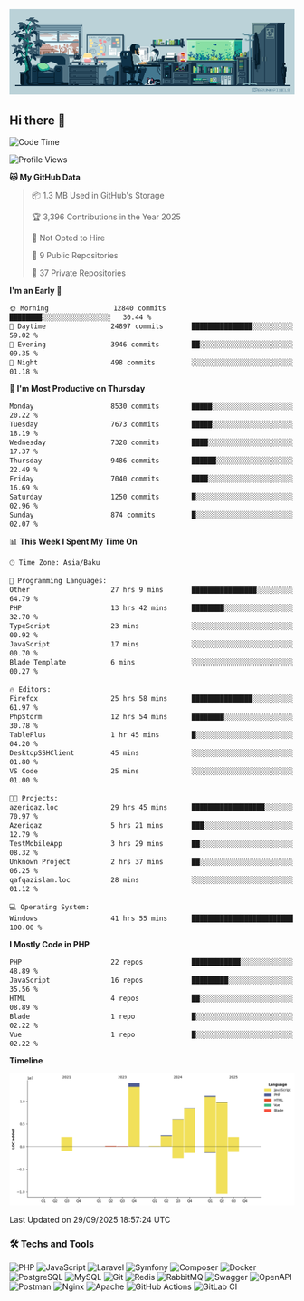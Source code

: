 <!--WALLPAPER-->
<p align='center'>
  <img src='assets/wallpapers/7.gif' alt='Banner'>
</p>
<!--/WALLPAPER-->

## Hi there 👋

<!--START_SECTION:waka-->
![Code Time](http://img.shields.io/badge/Code%20Time-372%20hrs%2056%20mins-blue)

![Profile Views](http://img.shields.io/badge/Profile%20Views-0-blue)

**🐱 My GitHub Data** 

> 📦 1.3 MB Used in GitHub's Storage 
 > 
> 🏆 3,396 Contributions in the Year 2025
 > 
> 🚫 Not Opted to Hire
 > 
> 📜 9 Public Repositories 
 > 
> 🔑 37 Private Repositories 
 > 
**I'm an Early 🐤** 

```text
🌞 Morning                12840 commits       ████████░░░░░░░░░░░░░░░░░   30.44 % 
🌆 Daytime                24897 commits       ███████████████░░░░░░░░░░   59.02 % 
🌃 Evening                3946 commits        ██░░░░░░░░░░░░░░░░░░░░░░░   09.35 % 
🌙 Night                  498 commits         ░░░░░░░░░░░░░░░░░░░░░░░░░   01.18 % 
```
📅 **I'm Most Productive on Thursday** 

```text
Monday                   8530 commits        █████░░░░░░░░░░░░░░░░░░░░   20.22 % 
Tuesday                  7673 commits        █████░░░░░░░░░░░░░░░░░░░░   18.19 % 
Wednesday                7328 commits        ████░░░░░░░░░░░░░░░░░░░░░   17.37 % 
Thursday                 9486 commits        ██████░░░░░░░░░░░░░░░░░░░   22.49 % 
Friday                   7040 commits        ████░░░░░░░░░░░░░░░░░░░░░   16.69 % 
Saturday                 1250 commits        █░░░░░░░░░░░░░░░░░░░░░░░░   02.96 % 
Sunday                   874 commits         █░░░░░░░░░░░░░░░░░░░░░░░░   02.07 % 
```


📊 **This Week I Spent My Time On** 

```text
🕑︎ Time Zone: Asia/Baku

💬 Programming Languages: 
Other                    27 hrs 9 mins       ████████████████░░░░░░░░░   64.79 % 
PHP                      13 hrs 42 mins      ████████░░░░░░░░░░░░░░░░░   32.70 % 
TypeScript               23 mins             ░░░░░░░░░░░░░░░░░░░░░░░░░   00.92 % 
JavaScript               17 mins             ░░░░░░░░░░░░░░░░░░░░░░░░░   00.70 % 
Blade Template           6 mins              ░░░░░░░░░░░░░░░░░░░░░░░░░   00.27 % 

🔥 Editors: 
Firefox                  25 hrs 58 mins      ███████████████░░░░░░░░░░   61.97 % 
PhpStorm                 12 hrs 54 mins      ████████░░░░░░░░░░░░░░░░░   30.78 % 
TablePlus                1 hr 45 mins        █░░░░░░░░░░░░░░░░░░░░░░░░   04.20 % 
DesktopSSHClient         45 mins             ░░░░░░░░░░░░░░░░░░░░░░░░░   01.80 % 
VS Code                  25 mins             ░░░░░░░░░░░░░░░░░░░░░░░░░   01.00 % 

🐱‍💻 Projects: 
azeriqaz.loc             29 hrs 45 mins      ██████████████████░░░░░░░   70.97 % 
Azeriqaz                 5 hrs 21 mins       ███░░░░░░░░░░░░░░░░░░░░░░   12.79 % 
TestMobileApp            3 hrs 29 mins       ██░░░░░░░░░░░░░░░░░░░░░░░   08.32 % 
Unknown Project          2 hrs 37 mins       ██░░░░░░░░░░░░░░░░░░░░░░░   06.25 % 
qafqazislam.loc          28 mins             ░░░░░░░░░░░░░░░░░░░░░░░░░   01.12 % 

💻 Operating System: 
Windows                  41 hrs 55 mins      █████████████████████████   100.00 % 
```

**I Mostly Code in PHP** 

```text
PHP                      22 repos            ████████████░░░░░░░░░░░░░   48.89 % 
JavaScript               16 repos            █████████░░░░░░░░░░░░░░░░   35.56 % 
HTML                     4 repos             ██░░░░░░░░░░░░░░░░░░░░░░░   08.89 % 
Blade                    1 repo              █░░░░░░░░░░░░░░░░░░░░░░░░   02.22 % 
Vue                      1 repo              █░░░░░░░░░░░░░░░░░░░░░░░░   02.22 % 
```



**Timeline**

![Lines of Code chart](https://raw.githubusercontent.com/feridnesibzade/feridnesibzade/main/assets/bar_graph.png)


 Last Updated on 29/09/2025 18:57:24 UTC
<!--END_SECTION:waka-->

### 🛠️ Techs and Tools

![PHP](https://img.shields.io/badge/PHP-777BB4?style=for-the-badge&logo=php&logoColor=white)
![JavaScript](https://img.shields.io/badge/JavaScript-F7DF1E?style=for-the-badge&logo=javascript&logoColor=000)
![Laravel](https://img.shields.io/badge/Laravel-F55247?style=for-the-badge&logo=laravel&logoColor=white)
![Symfony](https://img.shields.io/badge/Symfony-000000?style=for-the-badge&logo=symfony&logoColor=white)
![Composer](https://img.shields.io/badge/Composer-885630?style=for-the-badge&logo=composer&logoColor=white)
![Docker](https://img.shields.io/badge/Docker-2496ED?style=for-the-badge&logo=docker&logoColor=white)
![PostgreSQL](https://img.shields.io/badge/PostgreSQL-4169E1?style=for-the-badge&logo=postgresql&logoColor=white)
![MySQL](https://img.shields.io/badge/MySQL-4479A1?style=for-the-badge&logo=mysql&logoColor=white)
![Git](https://img.shields.io/badge/Git-F05032?style=for-the-badge&logo=git&logoColor=white)
![Redis](https://img.shields.io/badge/Redis-DC382D?style=for-the-badge&logo=redis&logoColor=white)
![RabbitMQ](https://img.shields.io/badge/RabbitMQ-FF6600?style=for-the-badge&logo=rabbitmq&logoColor=white)
![Swagger](https://img.shields.io/badge/Swagger-85EA2D?style=for-the-badge&logo=swagger&logoColor=black)
![OpenAPI](https://img.shields.io/badge/OpenAPI-6BA539?style=for-the-badge&logo=openapiinitiative&logoColor=white)
![Postman](https://img.shields.io/badge/Postman-FF6C37?style=for-the-badge&logo=postman&logoColor=white)
![Nginx](https://img.shields.io/badge/Nginx-009639?style=for-the-badge&logo=nginx&logoColor=white)
![Apache](https://img.shields.io/badge/Apache-D22128?style=for-the-badge&logo=apache&logoColor=white)
![GitHub Actions](https://img.shields.io/badge/GitHub%20Actions-2088FF?style=for-the-badge&logo=githubactions&logoColor=white)
![GitLab CI](https://img.shields.io/badge/GitLab%20CI-FC6D26?style=for-the-badge&logo=gitlab&logoColor=white)

